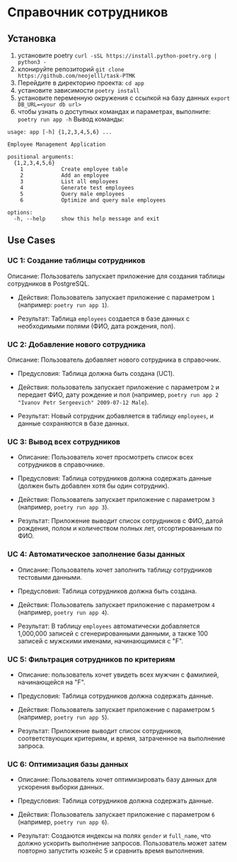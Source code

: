 # Справочник сотрудников

## Установка

1. установите  poetry
```curl -sSL https://install.python-poetry.org | python3 -```
2. клонируйте репозиторий 
```git clone https://github.com/neojelll/task-PTMK```
3. Перейдите в директорию проекта:
   ```cd app```
4. установите зависимости
```poetry install```
5. установите переменную окружения с ссылкой на базу данных
```export DB_URL=<your db url>```
6. чтобы узнать о доступных командах и параметрах, выполните:
```poetry run app -h```
Вывод команды:
```
usage: app [-h] {1,2,3,4,5,6} ...

Employee Management Application

positional arguments:
  {1,2,3,4,5,6}
    1            Create employee table
    2            Add an employee
    3            List all employees
    4            Generate test employees
    5            Query male employees
    6            Optimize and query male employees

options:
  -h, --help     show this help message and exit
```

## Use Cases

### UC 1: Создание таблицы сотрудников 

Описание: Пользователь запускает приложение для создания таблицы сотрудников в PostgreSQL.

* Действия: Пользователь запускает приложение с параметром `1` (например: `poetry run app 1`).

* Результат: Таблица `employees` создается в базе данных с необходимыми полями (ФИО, дата рождения, пол).

### UC 2: Добавление нового сотрудника

Описание: Пользователь добавляет нового сотрудника в справочник.

* Предусловия: Таблица должна быть создана (UC1).

* Действия: пользователь запускает приложение с параметром `2` и передает ФИО, дату рождение и пол (например, `poetry run app 2 "Ivanov Petr Sergeevich" 2009-07-12 Male`).

* Результат: Новый сотрудник добавляется в таблицу `employees`, и данные сохраняются в базе данных.

### UC 3: Вывод всех сотрудников

* Описание: Пользователь хочет просмотреть список всех сотрудников в справочнике.

* Предусловия: Таблица сотрудников должна содержать данные (должен быть добавлен хотя бы один сотрудник).

* Действия: Пользователь запускает приложение с параметром `3` (например, `poetry run app 3`).

* Результат: Приложение выводит список сотрудников с ФИО, датой рождения, полом и количеством полных лет, отсортированным по ФИО.

### UC 4: Автоматическое заполнение базы данных

* Описание: Пользователь хочет заполнить таблицу сотрудников тестовыми данными.

* Предусловия: Таблица сотрудников должна быть создана.

* Действия: Пользователь запускает приложение с параметром `4` (например, `poetry run app 4`).

* Результат: В таблицу `employees` автоматически добавляется 1,000,000 записей с сгенерированными данными, а также 100 записей с мужскими именами, начинающимися с "F".

### UC 5: Фильтрация сотрудников по критериям

* Описание: пользователь хочет увидеть всех мужчин с фамилией, начинающейся на "F".

* Предусловия: Таблица сотрудников должна содержать данные.

* Действия: Пользователь запускает приложение с параметром `5` (например, `poetry run app 5`).

* Результат: Приложение выводит список сотрудников, соответствующих критериям, и время, затраченное на выполнение запроса.

### UC 6: Оптимизация базы данных

* Описание: Пользователь хочет оптимизировать базу данных для ускорения выборки данных.

* Предусловия: Таблица сотрудников должна содержать данные.

* Действия: Пользователь запускает приложение с параметром `6` (например, `poetry run app 6`).

* Результат: Создаются индексы на полях `gender` и `full_name`, что должно ускорить выполнение запросов. Пользователь может затем повторно запустить юзкейс 5 и сравнить время выполнения.
